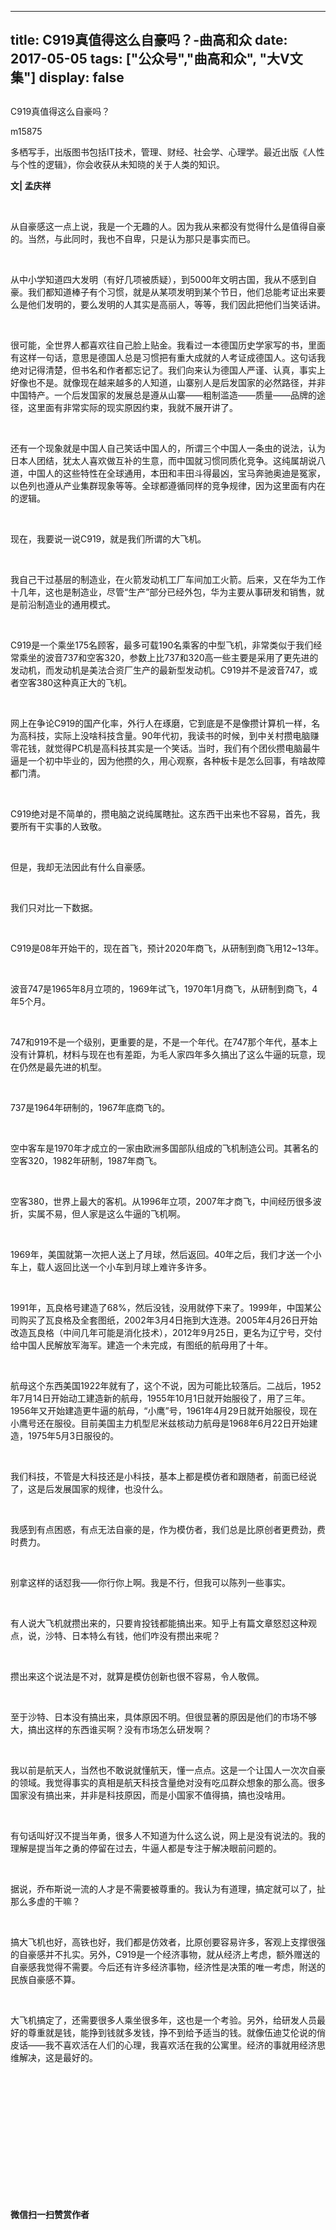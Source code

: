 
---
title:   C919真值得这么自豪吗？-曲高和众
date: 2017-05-05
tags: ["公众号","曲高和众", "大V文集"]
display: false
---


## 



C919真值得这么自豪吗？




m15875




多栖写手，出版图书包括IT技术，管理、财经、社会学、心理学。最近出版《人性与个性的逻辑》，你会收获从未知晓的关于人类的知识。


**文| 孟庆祥**

&nbsp;

从自豪感这一点上说，我是一个无趣的人。因为我从来都没有觉得什么是值得自豪的。当然，与此同时，我也不自卑，只是认为那只是事实而已。

&nbsp;

从中小学知道四大发明（有好几项被质疑），到5000年文明古国，我从不感到自豪。我们都知道棒子有个习惯，就是从某项发明到某个节日，他们总能考证出来要么是他们发明的，要么发明的人其实是高丽人，等等，我们因此把他们当笑话讲。

&nbsp;

很可能，全世界人都喜欢往自己脸上贴金。我看过一本德国历史学家写的书，里面有这样一句话，意思是德国人总是习惯把有重大成就的人考证成德国人。这句话我绝对记得清楚，但书名和作者都忘记了。我们向来认为德国人严谨、认真，事实上好像也不是。就像现在越来越多的人知道，山寨别人是后发国家的必然路径，并非中国特产。一个后发国家的发展总是遵从山寨——粗制滥造——质量——品牌的途径，这里面有非常实际的现实原因约束，我就不展开讲了。

&nbsp;

还有一个现象就是中国人自己笑话中国人的，所谓三个中国人一条虫的说法，认为日本人团结，犹太人喜欢做互补的生意，而中国就习惯同质化竞争。这纯属胡说八道，中国人的这些特性在全球通用，本田和丰田斗得最凶，宝马奔驰奥迪是冤家，以色列也遵从产业集群现象等等。全球都遵循同样的竞争规律，因为这里面有内在的逻辑。

&nbsp;

现在，我要说一说C919，就是我们所谓的大飞机。

&nbsp;

我自己干过基层的制造业，在火箭发动机工厂车间加工火箭。后来，又在华为工作十几年，这也是制造业，尽管“生产”部分已经外包，华为主要从事研发和销售，就是前沿制造业的通用模式。

&nbsp;

C919是一个乘坐175名顾客，最多可载190名乘客的中型飞机，非常类似于我们经常乘坐的波音737和空客320，参数上比737和320高一些主要是采用了更先进的发动机，而发动机是美法合资厂生产的最新型发动机。C919并不是波音747，或者空客380这种真正大的飞机。

&nbsp;

网上在争论C919的国产化率，外行人在琢磨，它到底是不是像攒计算机一样，名为高科技，实际上没啥科技含量。90年代初，我读书的时候，到中关村攒电脑赚零花钱，就觉得PC机是高科技其实是一个笑话。当时，我们有个团伙攒电脑最牛逼是一个初中毕业的，因为他攒的久，用心观察，各种板卡是怎么回事，有啥故障都门清。

&nbsp;

C919绝对是不简单的，攒电脑之说纯属瞎扯。这东西干出来也不容易，首先，我要所有干实事的人致敬。

&nbsp;

但是，我却无法因此有什么自豪感。

&nbsp;

我们只对比一下数据。

&nbsp;

C919是08年开始干的，现在首飞，预计2020年商飞，从研制到商飞用12~13年。

&nbsp;

波音747是1965年8月立项的，1969年试飞，1970年1月商飞，从研制到商飞，4年5个月。

&nbsp;

747和919不是一个级别，更重要的是，不是一个年代。在747那个年代，基本上没有计算机，材料与现在也有差距，为毛人家四年多久搞出了这么牛逼的玩意，现在仍然是最先进的机型。

&nbsp;

737是1964年研制的，1967年底商飞的。

&nbsp;

空中客车是1970年才成立的一家由欧洲多国部队组成的飞机制造公司。其著名的空客320，1982年研制，1987年商飞。

&nbsp;

空客380，世界上最大的客机。从1996年立项，2007年才商飞，中间经历很多波折，实属不易，但人家是这么牛逼的飞机啊。

&nbsp;

1969年，美国就第一次把人送上了月球，然后返回。40年之后，我们才送一个小车上，载人返回比送一个小车到月球上难许多许多。

&nbsp;

1991年，瓦良格号建造了68%，然后没钱，没用就停下来了。1999年，中国某公司购买了瓦良格及全套图纸，2002年3月4日拖到大连港。2005年4月26日开始改造瓦良格（中间几年可能是消化技术），2012年9月25日，更名为辽宁号，交付给中国人民解放军海军。建造一个未完成，有图纸的航母用了十年。

&nbsp;

航母这个东西美国1922年就有了，这个不说，因为可能比较落后。二战后，1952年7月14日开始动工建造新的航母，1955年10月1日就开始服役了，用了三年。1956年又开始建造更牛逼的航母，“小鹰”号，1961年4月29日就开始服役，现在小鹰号还在服役。目前美国主力机型尼米兹核动力航母是1968年6月22日开始建造，1975年5月3日服役的。

&nbsp;

我们科技，不管是大科技还是小科技，基本上都是模仿者和跟随者，前面已经说了，这是后发展国家的规律，也没什么。

&nbsp;

我感到有点困惑，有点无法自豪的是，作为模仿者，我们总是比原创者更费劲，费时费力。

&nbsp;

别拿这样的话怼我——你行你上啊。我是不行，但我可以陈列一些事实。

&nbsp;

有人说大飞机就攒出来的，只要肯投钱都能搞出来。知乎上有篇文章怒怼这种观点，说，沙特、日本特么有钱，他们咋没有攒出来呢？

&nbsp;

攒出来这个说法是不对，就算是模仿创新也很不容易，令人敬佩。

&nbsp;

至于沙特、日本没有搞出来，具体原因不明。但很显著的原因是他们的市场不够大，搞出这样的东西谁买啊？没有市场怎么研发啊？

&nbsp;

我以前是航天人，当然也不敢说就懂航天，懂一点点。这是一个让国人一次次自豪的领域。我觉得事实的真相是航天科技含量绝对没有吃瓜群众想象的那么高。很多国家没有搞出来，并非是科技原因，而是小国家不值得搞，搞也没啥用。

&nbsp;

有句话叫好汉不提当年勇，很多人不知道为什么这么说，网上是没有说法的。我的理解是提当年之勇的停留在过去，牛逼人都是专注于解决眼前问题的。

&nbsp;

据说，乔布斯说一流的人才是不需要被尊重的。我认为有道理，搞定就可以了，扯那么多虚的干嘛？

&nbsp;

搞大飞机也好，高铁也好，我们都是仿效者，比原创要容易许多，客观上支撑很强的自豪感并不扎实。另外，C919是一个经济事物，就从经济上考虑，额外赠送的自豪感我觉得不需要。今后还有许多经济事物，经济性是决策的唯一考虑，附送的民族自豪感不算。

&nbsp;

大飞机搞定了，还需要很多人乘坐很多年，这也是一个考验。另外，给研发人员最好的尊重就是钱，能挣到钱就多发钱，挣不到给予适当的钱。就像伍迪艾伦说的俏皮话——我不喜欢活在人们的心理，我喜欢活在我的公寓里。经济的事就用经济思维解决，这是最好的。

&nbsp;

&nbsp;

&nbsp;

&nbsp;

&nbsp;

&nbsp;

&nbsp;




**微信扫一扫赞赏作者**















